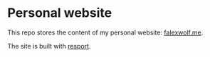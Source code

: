 # Personal website

This repo stores the content of my personal website: [falexwolf.me](https://falexwolf.me/).

The site is built with [resport](https://github.com/falexwolf/resport).
